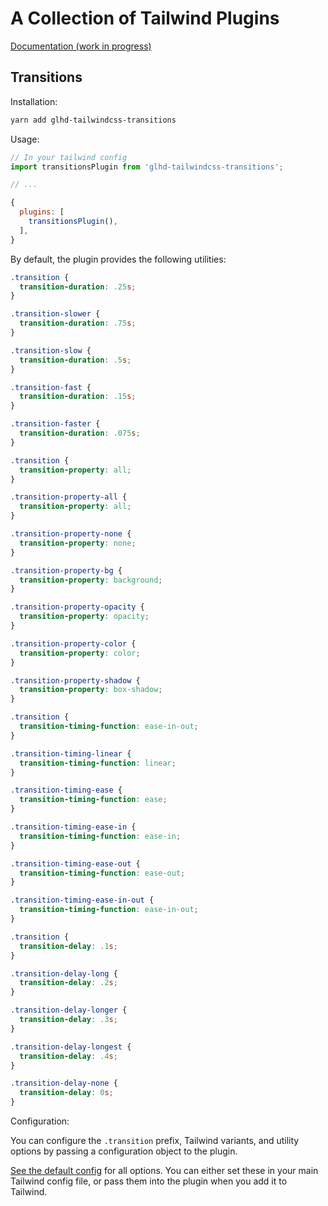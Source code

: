 # A Collection of Tailwind Plugins

[Documentation (work in progress)](https://glhd.github.io/tailwindcss-plugins/)

## Transitions

Installation:

```bash
yarn add glhd-tailwindcss-transitions
```

Usage:

```js
// In your tailwind config
import transitionsPlugin from 'glhd-tailwindcss-transitions';

// ...

{
  plugins: [
    transitionsPlugin(),
  ],
}
```

By default, the plugin provides the following utilities:

```css
.transition {
  transition-duration: .25s;
}

.transition-slower {
  transition-duration: .75s;
}

.transition-slow {
  transition-duration: .5s;
}

.transition-fast {
  transition-duration: .15s;
}

.transition-faster {
  transition-duration: .075s;
}

.transition {
  transition-property: all;
}

.transition-property-all {
  transition-property: all;
}

.transition-property-none {
  transition-property: none;
}

.transition-property-bg {
  transition-property: background;
}

.transition-property-opacity {
  transition-property: opacity;
}

.transition-property-color {
  transition-property: color;
}

.transition-property-shadow {
  transition-property: box-shadow;
}

.transition {
  transition-timing-function: ease-in-out;
}

.transition-timing-linear {
  transition-timing-function: linear;
}

.transition-timing-ease {
  transition-timing-function: ease;
}

.transition-timing-ease-in {
  transition-timing-function: ease-in;
}

.transition-timing-ease-out {
  transition-timing-function: ease-out;
}

.transition-timing-ease-in-out {
  transition-timing-function: ease-in-out;
}

.transition {
  transition-delay: .1s;
}

.transition-delay-long {
  transition-delay: .2s;
}

.transition-delay-longer {
  transition-delay: .3s;
}

.transition-delay-longest {
  transition-delay: .4s;
}

.transition-delay-none {
  transition-delay: 0s;
}
```

Configuration:

You can configure the `.transition` prefix, Tailwind variants, and utility options by passing a configuration object to the plugin.

[See the default config](packages/glhd-tailwindcss-transitions/src/defaultConfig.js) for
all options. You can either set these in your main Tailwind config file, or pass them into the plugin when you add it to Tailwind.


